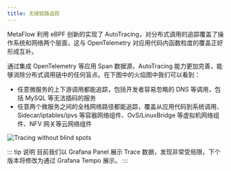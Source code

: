 ```yaml
---
title: 无缝链路追踪
---
```


MetaFlow 利用 eBPF 创新的实现了 AutoTracing，对分布式调用的追踪覆盖了操作系统和网络两个层面，这与 OpenTelemetry 对应用代码内函数粒度的覆盖正好形成互补。

通过集成 OpenTelemetry 等应用 Span 数据源，AutoTracing 能力更加完善，能够消除分布式调用链中的任何盲点。在下图中的火焰图中我们可以看到：
- 任意微服务的上下游调用都能追踪，包括开发者容易忽略的 DNS 等调用，包括 MySQL 等无法插码的服务
- 任意两个微服务之间的全栈网络路径都能追踪，覆盖从应用代码到系统调用、Sidecar/iptables/ipvs 等容器网络组件、OvS/LinuxBridge 等虚拟机网络组件、NFV 网关等云网络组件

![Tracing without blind spots](../../about/imgs/tracing-without-blind-spots.png)

::: tip 说明
目前我们以 Grafana Panel 展示 Trace 数据，发现非常受局限，下个版本将修改为通过 Grafana Tempo 展示。
:::
